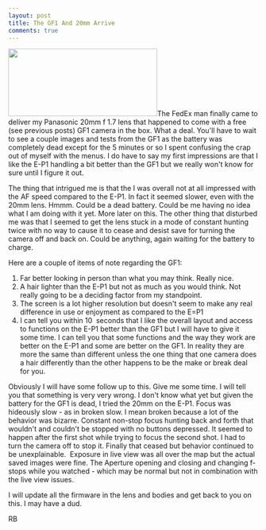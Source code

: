 ```yaml
---
layout: post
title: The GF1 And 20mm Arrive
comments: true
---
```

<a rel="prettyPhoto" href="http://photo.rwboyer.com/wp-content/uploads/2010/09/P9110417.jpg"><img class="alignleft size-medium wp-image-2361" title="P9110417" src="http://photo.rwboyer.com/wp-content/uploads/2010/09/P9110417-300x136.jpg" alt="" width="300" height="136" /></a>The FedEx man finally came to deliver my Panasonic 20mm f 1.7 lens that happened to come with a free (see previous posts) GF1 camera in the box. What a deal. You'll have to wait to see a couple images and tests from the GF1 as the battery was completely dead except for the 5 minutes or so I spent confusing the crap out of myself with the menus. I do have to say my first impressions are that I like the E-P1 handling a bit better than the GF1 but we really won't know for sure until I figure it out.

The thing that intrigued me is that the I was overall not at all impressed with the AF speed compared to the E-P1. In fact it seemed slower, even with the 20mm lens. Hmmm. Could be a dead battery. Could be me having no idea what I am doing with it yet. More later on this. The other thing that disturbed me was that I seemed to get the lens stuck in a mode of constant hunting twice with no way to cause it to cease and desist save for turning the camera off and back on. Could be anything, again waiting for the battery to charge.

Here are a couple of items of note regarding the GF1:
<ol>
	<li>Far better looking in person than what you may think. Really nice.</li>
	<li>A hair lighter than the E-P1 but not as much as you would think. Not really going to be a deciding factor from my standpoint.</li>
	<li>The screen is a lot higher resolution but doesn't seem to make any real difference in use or enjoyment as compared to the E=P1</li>
	<li>I can tell you within 10  seconds that I like the overall layout and access to functions on the E-P1 better than the GF1 but I will have to give it some time. I can tell you that some functions and the way they work are better on the E-P1 and some are better on the GF1. In reality they are more the same than different unless the one thing that one camera does a hair differently than the other happens to be the make or break deal for you.</li>
</ol>
Obviously I will have some follow up to this. Give me some time. I will tell you that something is very very wrong. I don't know what yet but given the battery for the GF1 is dead, I tried the 20mm on the E-P1. Focus was hideously slow - as in broken slow. I mean broken because a lot of the behavior was bizarre. Constant non-stop focus hunting back and forth that wouldn't and couldn't be stopped with no buttons depressed. It seemed to happen after the first shot while trying to focus the second shot. I had to turn the camera off to stop it. Finally that ceased but behavior continued to be unexplainable.  Exposure in live view was all over the map but the actual saved images were fine. The Aperture opening and closing and changing f-stops while you watched - which may be normal but not in combination with the live view issues.

I will update all the firmware in the lens and bodies and get back to you on this. I may have a dud.

RB